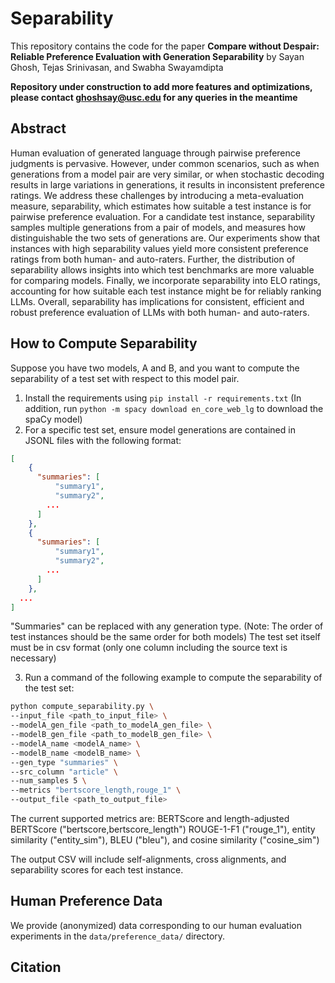 # Separability

This repository contains the code for the paper **Compare without Despair: Reliable Preference Evaluation with Generation Separability** 
by Sayan Ghosh, Tejas Srinivasan, and Swabha Swayamdipta

**Repository under construction to add more features and optimizations, please contact ghoshsay@usc.edu for any queries in the meantime**

## Abstract
Human evaluation of generated language through pairwise preference judgments is pervasive. However, under common scenarios, such as when generations from a model pair are very similar, or when stochastic decoding results in large variations in generations, it results in inconsistent preference ratings. We address these challenges by introducing a meta-evaluation measure, separability, which estimates how suitable a test instance is for pairwise preference evaluation. For a candidate test instance, separability samples multiple generations from a pair of models, and measures how distinguishable the two sets of generations are. Our experiments show that instances with high separability values yield more consistent preference ratings from both human- and auto-raters. Further, the distribution of separability allows insights into which test benchmarks are more valuable for comparing models. Finally, we incorporate separability into ELO ratings, accounting for how suitable each test instance might be for reliably ranking LLMs. Overall, separability has implications for consistent, efficient and robust preference evaluation of LLMs with both human- and auto-raters.

## How to Compute Separability
Suppose you have two models, A and B, and you want to compute the separability of a test set with respect to this model pair.
1. Install the requirements using `pip install -r requirements.txt` (In addition, run `python -m spacy download en_core_web_lg` to download the spaCy model)
2. For a specific test set, ensure model generations are contained in JSONL files with the following format:
```json
[
    {
      "summaries": [
          "summary1",
          "summary2",
        ...
      ]    
    },
    { 
      "summaries": [
          "summary1",
          "summary2",
        ...
      ]    
    },
  ...
]
```
"Summaries" can be replaced with any generation type.
(Note: The order of test instances should be the same order for both models)
The test set itself must be in csv format (only one column including the source text is necessary)

3. Run a command of the following example to compute the separability of the test set:
```bash
python compute_separability.py \
--input_file <path_to_input_file> \
--modelA_gen_file <path_to_modelA_gen_file> \
--modelB_gen_file <path_to_modelB_gen_file> \
--modelA_name <modelA_name> \
--modelB_name <modelB_name> \
--gen_type "summaries" \
--src_column "article" \
--num_samples 5 \
--metrics "bertscore_length,rouge_1" \
--output_file <path_to_output_file> 
```

The current supported metrics are: BERTScore and length-adjusted BERTScore ("bertscore,bertscore_length")
ROUGE-1-F1 ("rouge_1"), entity similarity ("entity_sim"), BLEU ("bleu"), and cosine similarity ("cosine_sim")

The output CSV will include self-alignments, cross alignments, and separability scores for each test instance.

## Human Preference Data
We provide (anonymized) data corresponding to our human evaluation experiments in the `data/preference_data/` directory. 

## Citation 
